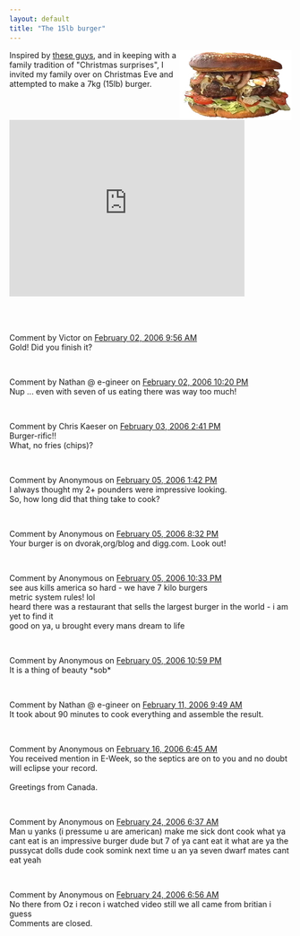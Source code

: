 ```yaml
---
layout: default
title: "The 15lb burger"
---
```


<img src="/v2/blog/2006/02/The%2015lb%20burger.jpg"
align="right" border="0" />

Inspired by [these
guys](http://www.gagreport.com/bizarrenews%20-%20video%20-%20worlds%20biggest%20burger.htm),
and in keeping with a family tradition of "Christmas surprises", I invited my
family over on Christmas Eve and attempted to make a 7kg (15lb) burger.

<iframe width="420" height="315" src="http://www.youtube.com/embed/XZ7pC_4t4No" frameborder="0" allowfullscreen></iframe>

<div id="blogComments">
  <a name="comments">&nbsp;</a>
  
  <a name="c113883456785357540">&nbsp;</a>
  <div class="blogComment">
    <div class="blogCommentByline">Comment by Victor on <a href="#c113883456785357540" title="Comment permalink">February 02, 2006 9:56 AM</a> </div>
    <div class="blogCommentBody">Gold! Did you finish it?</div>
  </div>
  
  <a name="c113887924536604315">&nbsp;</a>
  <div class="blogComment">
    <div class="blogCommentByline">Comment by Nathan @ e-gineer on <a href="#c113887924536604315" title="Comment permalink">February 02, 2006 10:20 PM</a> </div>
    <div class="blogCommentBody">Nup ... even with seven of us eating there was way too much!</div>
  </div>
  
  <a name="c113893810180509341">&nbsp;</a>
  <div class="blogComment">
    <div class="blogCommentByline">Comment by Chris Kaeser on <a href="#c113893810180509341" title="Comment permalink">February 03, 2006 2:41 PM</a> </div>
    <div class="blogCommentBody">Burger-rific!!<BR/>What, no fries (chips)?</div>
  </div>
  
  <a name="c113910737654866497">&nbsp;</a>
  <div class="blogComment">
    <div class="blogCommentByline">Comment by Anonymous on <a href="#c113910737654866497" title="Comment permalink">February 05, 2006 1:42 PM</a> </div>
    <div class="blogCommentBody">I always thought my 2+ pounders were impressive looking.<BR/>So, how long did that thing take to cook?</div>
  </div>
  
  <a name="c113913194098101862">&nbsp;</a>
  <div class="blogComment">
    <div class="blogCommentByline">Comment by Anonymous on <a href="#c113913194098101862" title="Comment permalink">February 05, 2006 8:32 PM</a> </div>
    <div class="blogCommentBody">Your burger is on dvorak,org/blog and digg.com. Look out!</div>
  </div>
  
  <a name="c113913918044437401">&nbsp;</a>
  <div class="blogComment">
    <div class="blogCommentByline">Comment by Anonymous on <a href="#c113913918044437401" title="Comment permalink">February 05, 2006 10:33 PM</a> </div>
    <div class="blogCommentBody">see aus kills america so hard - we have 7 kilo burgers<BR/>metric system rules! lol<BR/>heard there was a restaurant that sells the largest burger in the world - i am yet to find it<BR/>good on ya, u brought every mans dream to life</div>
  </div>
  
  <a name="c113914079878082093">&nbsp;</a>
  <div class="blogComment">
    <div class="blogCommentByline">Comment by Anonymous on <a href="#c113914079878082093" title="Comment permalink">February 05, 2006 10:59 PM</a> </div>
    <div class="blogCommentBody">It is a thing of beauty *sob*</div>
  </div>
  
  <a name="c113961175693730951">&nbsp;</a>
  <div class="blogComment">
    <div class="blogCommentByline">Comment by Nathan @ e-gineer on <a href="#c113961175693730951" title="Comment permalink">February 11, 2006 9:49 AM</a> </div>
    <div class="blogCommentBody">It took about 90 minutes to cook everything and assemble the result.</div>
  </div>
  
  <a name="c114003275942695004">&nbsp;</a>
  <div class="blogComment">
    <div class="blogCommentByline">Comment by Anonymous on <a href="#c114003275942695004" title="Comment permalink">February 16, 2006 6:45 AM</a> </div>
    <div class="blogCommentBody">You received mention in E-Week, so the septics are on to you and no doubt will eclipse your record.<BR/><BR/>  Greetings from Canada.</div>
  </div>
  
  <a name="c114072345742520299">&nbsp;</a>
  <div class="blogComment">
    <div class="blogCommentByline">Comment by Anonymous on <a href="#c114072345742520299" title="Comment permalink">February 24, 2006 6:37 AM</a> </div>
    <div class="blogCommentBody">Man u yanks (i pressume u are american) make me sick dont cook what ya cant eat is an impressive burger dude but 7 of ya cant eat it what are ya the pussycat dolls dude cook somink next time u an ya seven dwarf mates cant eat  yeah</div>
  </div>
  
  <a name="c114072457572092491">&nbsp;</a>
  <div class="blogComment">
    <div class="blogCommentByline">Comment by Anonymous on <a href="#c114072457572092491" title="Comment permalink">February 24, 2006 6:56 AM</a> </div>
    <div class="blogCommentBody">No there from Oz i recon i watched video still we all came from britian i guess</div>
  </div>

  <div class="blogCommentsClosed">Comments are closed.</div>

</div>
